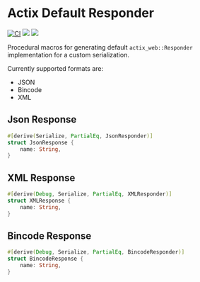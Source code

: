 # Actix Default Responder


[![CI](https://github.com/jsam/actix-default-responder/workflows/CI/badge.svg)](https://github.com/jsam/actix-default-responder)
[![](https://img.shields.io/crates/v/bincode.svg)](https://crates.io/crates/actix-default-responder)
[![](https://img.shields.io/badge/license-MIT-blue.svg)](https://opensource.org/licenses/MIT)

Procedural macros for generating default `actix_web::Responder` implementation for a custom serialization.

Currently supported formats are:
- JSON
- Bincode
- XML


## Json Response

```rust
#[derive(Serialize, PartialEq, JsonResponder)]
struct JsonResponse {
    name: String,
}
```

## XML Response

```rust
#[derive(Debug, Serialize, PartialEq, XMLResponder)]
struct XMLResponse {
    name: String,
}
```

## Bincode Response

```rust
#[derive(Debug, Serialize, PartialEq, BincodeResponder)]
struct BincodeResponse {
    name: String,
}
```
